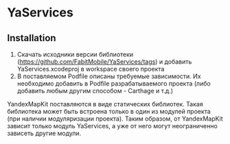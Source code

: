 # YaServices

## Installation

1. Скачать исходники версии библиотеки (https://github.com/FabitMobile/YaServices/tags) и добавить YaServices.xcodeproj в workspace своего проекта
1. В поставляемом Podfile описаны требуемые зависимости. Их необходимо добавить в Podfile разрабатываемого проекта (либо добавить любым другим способом - Carthage и т.д.)

YandexMapKit поставляются в виде статических библиотек. Такая библиотека может быть встроена только в один из модулей проекта (при наличии модуляризации проекта). Таким образом, от YandexMapKit зависит только модуль YaServices, а уже от него могут неограниченно зависеть другие модули.